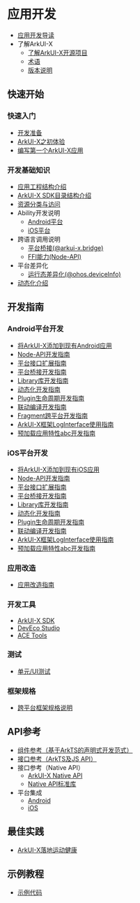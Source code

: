 # 应用开发

- [应用开发导读](application-dev-guide.md)
- 了解ArkUI-X
  - [了解ArkUI-X开源项目](../ArkUI-X-Overview-zh.md)
  - [术语](../glossary.md)
  - [版本说明](../release-notes/README.md)

## 快速开始

### 快速入门

- [开发准备](quick-start/start-overview.md)
- [ArkUI-X之初体验](quick-start/start-with-deveco-studio.md)
- [编写第一个ArkUI-X应用](quick-start/start-with-ets-stage.md)

### 开发基础知识

- [应用工程结构介绍](quick-start/package-structure-guide.md)
- [ArkUI-X SDK目录结构介绍](quick-start/sdk-structure-guide.md)
- [资源分类与访问](quick-start/resource-categories-and-access.md)
- Ability开发说明
  - [Android平台](quick-start/start-with-ability-on-android.md)
  - [iOS平台](quick-start/start-with-ability-on-ios.md)
- 跨语言调用说明
  - [平台桥接(@arkui-x.bridge)](quick-start/platform-bridge-introduction.md)
  - [FFI能力(Node-API)](quick-start/ffi-napi-introduction.md)
- 平台差异化
  - [运行态差异化(@ohos.deviceInfo)](quick-start/platform-different-introduction.md)
- [动态化介绍](quick-start/dynamic-introduction.md)

## 开发指南

### Android平台开发

- [将ArkUI-X添加到现有Android应用](./tutorial/how-to-integrate-arkui-into-android.md)
- [Node-API开发指南](./tutorial/how-to-use-napi-on-android.md)
- [平台接口扩展指南](./tutorial/how-to-explore-native-interface-on-android.md)
- [平台桥接开发指南](./tutorial/how-to-use-bridge-on-android.md)
- [Library库开发指南](./tutorial/how-to-use-library-on-android.md)
- [动态化开发指南](./tutorial/how-to-use-dynamic-on-android.md)
- [Plugin生命周期开发指南](./tutorial/how-to-use-arkui-x-plugin-on-android.md)
- [联动编译开发指南](./tutorial/how-to-linkage-compilation-on-android.md)
- [Fragment跨平台开发指南](./tutorial/how-to-use-fragment-on-android.md)
- [ArkUI-X框架LogInterface使用指南](./tutorial/how-to-use-arkui-x-loginterface-on-android.md)
- [预加载应用特性abc开发指南](./tutorial/how-to-use-preloadEtsModule-on-android.md)

### iOS平台开发

- [将ArkUI-X添加到现有iOS应用](./tutorial/how-to-integrate-arkui-into-ios.md)
- [Node-API开发指南](./tutorial/how-to-use-napi-on-ios.md)
- [平台接口扩展指南](./tutorial/how-to-explore-native-interface-on-ios.md)
- [平台桥接开发指南](./tutorial/how-to-use-bridge-on-ios.md)
- [Library库开发指南](./tutorial/how-to-use-library-on-ios.md)
- [动态化开发指南](./tutorial/how-to-use-dynamic-on-ios.md)
- [Plugin生命周期开发指南](./tutorial/how-to-use-arkui-x-plugin-on-ios.md)
- [联动编译开发指南](./tutorial/how-to-linkage-compilation-on-ios.md)
- [ArkUI-X框架LogInterface使用指南](./tutorial/how-to-use-arkui-x-loginterface-on-ios.md)
- [预加载应用特性abc开发指南](./tutorial/how-to-use-preloadEtsModule-on-ios.md)

### 应用改造

- [应用改造指南](./tutorial/how-to-use-arkuix-on-applicationRetrofit.md)

### 开发工具

- [ArkUI-X SDK](tools/how-to-use-arkui-x-sdk.md)
- [DevEco Studio](tools/how-to-use-deveco-studio.md)
- [ACE Tools](tools/how-to-use-ace-tools.md)

### 测试

- [单元/UI测试](./test/arkxtest.md)

### 框架规格

- [跨平台框架规格说明](./tutorial/specification/framework-specification.md)

## API参考

- [组件参考（基于ArkTS的声明式开发范式）](reference/arkui-ts/README.md)
- [接口参考（ArkTS及JS API）](reference/apis/README.md)
- 接口参考（Native API）
  - [ArkUI-X Native API](reference/native-apis/README.md)
  - [Native API标准库](./reference/native-lib/third_party_napi/napi.md)
- 平台集成
  - [Android](reference/arkui-for-android/README.md)
  - [iOS](reference/arkui-for-ios/README.md)

## 最佳实践

- [ArkUI-X落地运动健康](./tutorial/how-to-use-arkuix-on-huaweiHealth.md)

## 示例教程

- [示例代码](https://gitcode.com/arkui-x/samples)
